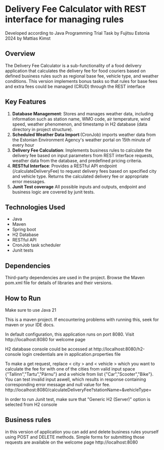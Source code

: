 # Delivery Fee Calculator with REST interface for managing rules

Developed according to Java Programming Trial Task by Fujitsu Estonia 2024 by Mattias Kimst

## Overview
The Delivery Fee Calculator is a sub-functionality of a food delivery application that calculates the delivery fee for food couriers based on defined business rules such as regional base fee, vehicle type, and weather conditions.
This version implements bonus tasks so that rules for base fees and extra fees could be managed (CRUD) through the REST interface

## Key Features
1. **Database Management**: Stores and manages weather data, including information such as station name, WMO code, air temperature, wind speed, weather phenomenon, and timestamp in H2 database (data directory in  project structure).
2. **Scheduled Weather Data Import**:(CronJob) imports weather data from the Estonian Environment Agency's weather portal on 15th minute of every hour
3. **Delivery Fee Calculation**: Implements business rules to calculate the delivery fee based on input parameters from REST interface requests, weather data from the database, and predefined pricing criteria.
4. **RESTful Interface**: Provides a RESTful API endpoint (/calculateDeliveryFee) to request delivery fees based on specified city and vehicle type. Returns the calculated delivery fee or appropriate error messages.
5. **Junit Test coverage** All possible inputs and outputs, endpoint and business logic are covered by junit tests.

## Technologies Used
- Java 
- Maven
- Spring boot 
- H2 Database 
- RESTful API 
- CronJob task scheduler
- Junit tests

## Dependencies
Third-party dependencies are used in the project. Browse the Maven pom.xml file for details of libraries and their versions.

## How to Run

Make sure to use Java 21

This is a maven project. If encountering problems with running this, seek for maven or your IDE docs.

In default configuration, this application runs on port 8080. Visit http://localhost:8080 for welcome page

H2 database console could be accessed at http://localhost:8080/h2-console login credentials are in application.properties file

To make a get request, replace < city > and < vehicle > which you want to calculate the fee for with one of the cities from valid input space {"Tallinn","Tartu","Pärnu"} 
and a vehicle from list {"Car","Scooter","Bike"}. You can test invalid input aswell, which results in response containing
corresponding error message and null value for fee.
http://localhost:8080/calculateDeliveryFee?stationName=<city>&vehicleType=<vehicle>

In order to run Junit test, make sure that "Generic H2 (Server)" option is selected from H2 console

## Business rules
in this version of application you can add and delete business rules yourself using POST and DELETE methods. Simple forms for submitting those
requests are available on the welcome page http://localhost:8080




